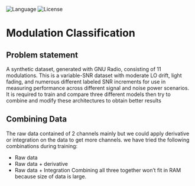 ![Language](https://img.shields.io/badge/language-Python%20-blue.svg)
![License](https://img.shields.io/badge/License-MIT%20-red.svg)

# Modulation Classification

## Problem statement
  A synthetic dataset, generated with GNU Radio, consisting of 11 modulations.
  This is a variable-SNR dataset with moderate LO drift, light fading, and numerous
  different labeled SNR increments for use in measuring performance across
  different signal and noise power scenarios. It is required to train and compare
  three different models then try to combine and modify these architectures to
  obtain better results
## Combining Data
  The raw data contained of 2 channels mainly but we could apply derivative or
  integration on the data to get more channels.
  we have tried the following combinations during training:
  * Raw data
  * Raw data + derivative
  * Raw data + Integration
  Combining all three together won’t fit in RAM because size of data is large.
